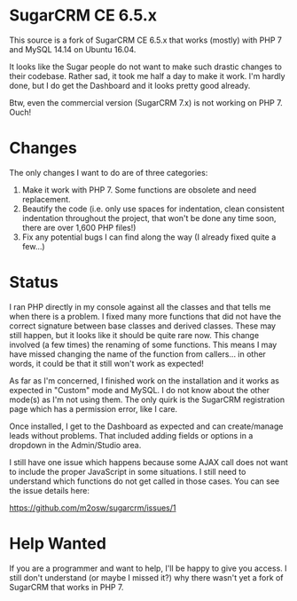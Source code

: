 
# SugarCRM CE 6.5.x

This source is a fork of SugarCRM CE 6.5.x that works (mostly) with PHP 7
and MySQL 14.14 on Ubuntu 16.04.

It looks like the Sugar people do not want to make such drastic changes
to their codebase. Rather sad, it took me half a day to make it work. I'm
hardly done, but I do get the Dashboard and it looks pretty good already.

Btw, even the commercial version (SugarCRM 7.x) is not working on PHP 7.
Ouch!

# Changes

The only changes I want to do are of three categories:

1. Make it work with PHP 7. Some functions are obsolete and need replacement.
2. Beautify the code (i.e. only use spaces for indentation, clean consistent
   indentation throughout the project, that won't be done any time soon, there
   are over 1,600 PHP files!)
3. Fix any potential bugs I can find along the way (I already fixed quite a
   few...)

# Status

I ran PHP directly in my console against all the classes and that tells me
when there is a problem. I fixed many more functions that did not have
the correct signature between base classes and derived classes. These may
still happen, but it looks like it should be quite rare now. This change
involved (a few times) the renaming of some functions. This means I may
have missed changing the name of the function from callers... in other words,
it could be that it still won't work as expected!

As far as I'm concerned, I finished work on the installation and it works
as expected in "Custom" mode and MySQL. I do not know about the other
mode(s) as I'm not using them. The only quirk is the SugarCRM registration
page which has a permission error, like I care.

Once installed, I get to the Dashboard as expected and can create/manage
leads without problems. That included adding fields or options in a
dropdown in the Admin/Studio area.

I still have one issue which happens because some AJAX call does not
want to include the proper JavaScript in some situations. I still need
to understand which functions do not get called in those cases. You
can see the issue details here:

https://github.com/m2osw/sugarcrm/issues/1

# Help Wanted

If you are a programmer and want to help, I'll be happy to give you access.
I still don't understand (or maybe I missed it?) why there wasn't yet a
fork of SugarCRM that works in PHP 7.

